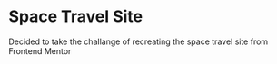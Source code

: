 # Space Travel Site 

Decided to take the challange of recreating the space travel site from Frontend Mentor
